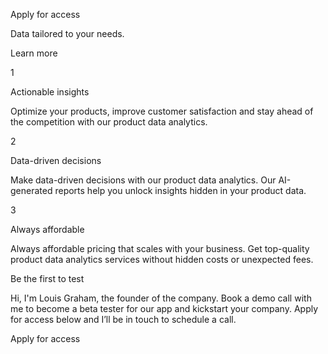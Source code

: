  Apply for access

  Data tailored to your needs.

  Learn more
  
  1

  Actionable insights
  
  Optimize your products, improve customer satisfaction and stay ahead of the competition 
  with our product data analytics.

  2

  Data-driven decisions

  Make data-driven decisions with our product data analytics. Our AI-generated reports help 
  you unlock insights hidden in your product data.

  3

  Always affordable

  Always affordable pricing that scales with your business. Get top-quality product data 
  analytics services without hidden costs or unexpected fees.

  Be the first to test

  Hi, I'm Louis Graham, the founder of the company. Book a demo call with me to become a 
  beta tester for our app and kickstart your company. Apply for access below and I’ll be 
  in touch to schedule a call.

  Apply for access
